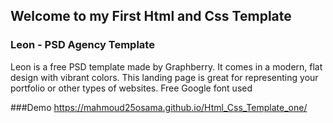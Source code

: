 ## Welcome to my First Html and Css Template

### Leon - PSD Agency Template
Leon is a free PSD template made by Graphberry. It comes in a modern, flat design with vibrant colors. This landing page is great for representing your portfolio or other types of websites. Free Google font used

###Demo
https://mahmoud25osama.github.io/Html_Css_Template_one/
